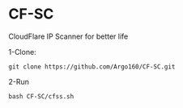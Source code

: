 # CF-SC
CloudFlare IP Scanner for better life

1-Clone:
```shell
git clone https://github.com/Argo160/CF-SC.git
```

2-Run 
```shell
bash CF-SC/cfss.sh
```
